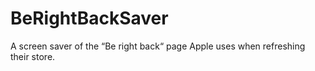 # BeRightBackSaver
A screen saver of the “Be right back“ page Apple uses when refreshing their store.
